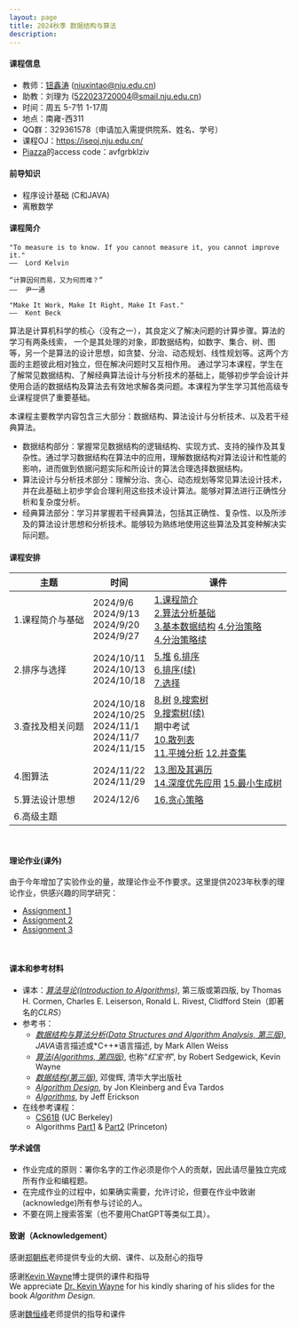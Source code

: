 ```yaml
---
layout: page
title: 2024秋季 数据结构与算法
description: 
---
```


#### 课程信息

- 教师：[钮鑫涛](https://niuxintao.github.io) (niuxintao@nju.edu.cn)
- 助教：刘理为 (522023720004@smail.nju.edu.cn)
- 时间：周五 5-7节 1-17周 
- 地点：南雍-西311
- QQ群：329361578（申请加入需提供院系、姓名、学号）
- 课程OJ：https://iseoj.nju.edu.cn/
- [Piazza](https://piazza.com/nju.edu.cn/fall2024/90311202)的access code：avfgrbklziv

#### 前导知识 

- 程序设计基础 (C和JAVA)
- 离散数学

#### 课程简介

```
"To measure is to know. If you cannot measure it, you cannot improve it."
——  Lord Kelvin

“计算因何而易，又为何而难？”
——  尹一通

"Make It Work, Make It Right, Make It Fast."
——  Kent Beck
```

算法是计算机科学的核心（没有之一），其良定义了解决问题的计算步骤。算法的学习有两条线索， 一个是其处理的对象，即数据结构，如数字、集合、树、图等，另一个是算法的设计思想，如贪婪、分治、动态规划、线性规划等。这两个方面的主题彼此相对独立，但在解决问题时又互相作用。 通过学习本课程，学生在了解常见数据结构、了解经典算法设计与分析技术的基础上，能够初步学会设计并使用合适的数据结构及算法去有效地求解各类问题。本课程为学生学习其他高级专业课程提供了重要基础。

本课程主要教学内容包含三大部分：数据结构、算法设计与分析技术、以及若干经典算法。

- 数据结构部分：掌握常见数据结构的逻辑结构、实现方式、支持的操作及其复杂性。通过学习数据结构在算法中的应用，理解数据结构对算法设计和性能的影响，进而做到依据问题实际和所设计的算法合理选择数据结构。
- 算法设计与分析技术部分：理解分治、贪心、动态规划等常见算法设计技术，并在此基础上初步学会合理利用这些技术设计算法。能够对算法进行正确性分析和复杂度分析。
- 经典算法部分：学习并掌握若干经典算法，包括其正确性、复杂性、以及所涉及的算法设计思想和分析技术。能够较为熟练地使用这些算法及其变种解决实际问题。


#### 课程安排

| 主题             | 时间                                                         | 课件                                                         |
| ---------------- | ------------------------------------------------------------ | ------------------------------------------------------------ |
| 1.课程简介与基础 | 2024/9/6<br />2024/9/13<br />2024/9/20<br />2024/9/27        | [1.课程简介](/assets/pdf/2024Fall-DS/1.课程简介.pdf)<br /> [2.算法分析基础](/assets/pdf/2024Fall-DS/2.算法分析基础.pdf)<br /> [3.基本数据结构](/assets/pdf/2024Fall-DS/3.基本数据结构.pdf)  [4.分治策略](/assets/pdf/2024Fall-DS/4.分治策略.pdf)<br /> [4.分治策略续](/assets/pdf/2024Fall-DS/4.分治策略续.pdf) |
| 2.排序与选择     | 2024/10/11<br />2024/10/13<br />2024/10/18                   | [5.堆](/assets/pdf/2024Fall-DS/5.堆.pdf) [6.排序](/assets/pdf/2024Fall-DS/6.排序.pdf)<br /> [6.排序(续)](/assets/pdf/2024Fall-DS/6.排序(续).pdf)<br /> [7.选择](/assets/pdf/2024Fall-DS/7.选择.pdf) |
| 3.查找及相关问题 | 2024/10/18<br />2024/10/25<br />2024/11/1<br />2024/11/7<br />2024/11/15 | [8.树](/assets/pdf/2024Fall-DS/8.树.pdf)  [9.搜索树](/assets/pdf/2024Fall-DS/9.搜索树.pdf)<br /> [9.搜索树(续)](/assets/pdf/2024Fall-DS/9.搜索树(续).pdf)<br />期中考试<br/>[10.散列表](/assets/pdf/2024Fall-DS/10.散列表.pdf)<br /> [11.平摊分析](/assets/pdf/2024Fall-DS/11.平摊分析.pdf)  [12.并查集](/assets/pdf/2024Fall-DS/12.并查集.pdf) |
| 4.图算法         | 2024/11/22<br />2024/11/29                                   | [13.图及其遍历](/assets/pdf/2024Fall-DS/13.图及其遍历.pdf)<br /> [14.深度优先应用](/assets/pdf/2024Fall-DS/14.深度优先应用.pdf)  [15.最小生成树](/assets/pdf/2024Fall-DS/15.最小生成树.pdf) |
| 5.算法设计思想   | 2024/12/6                                                    | [16.贪心策略](/assets/pdf/2024Fall-DS/16.贪心策略.pdf)       |
| 6.高级主题       |                                                              |                                                              |

<br>

#### 理论作业(课外)

由于今年增加了实验作业的量，故理论作业不作要求。这里提供2023年秋季的理论作业，供感兴趣的同学研究：

- [Assignment 1](/assets/pdf/2023Fall-DS/A1.pdf)
- [Assignment 2](/assets/pdf/2023Fall-DS/A2.pdf)
- [Assignment 3](/assets/pdf/2023Fall-DS/A3.pdf) 

<br/>

#### 课本和参考材料

- 课本：*[算法导论(Introduction to Algorithms)](http://mitpress.mit.edu/9780262046305/introduction-to-algorithms/)*, 第三版或第四版, by Thomas H. Cormen, Charles E. Leiserson, Ronald L. Rivest, Clidfford Stein（即著名的*CLRS*）
- 参考书：
  - *[数据结构与算法分析(Data Structures and Algorithm Analysis, 第三版)](http://users.cs.fiu.edu/~weiss/#dsaac++3)*, *JAVA*语言描述或*C++*语言描述, by Mark Allen Weiss
  - *[算法(Algorithms, 第四版)](https://algs4.cs.princeton.edu/home/)*, 也称“*红宝书*”, by Robert Sedgewick, Kevin Wayne
  - *[数据结构(第三版)](https://dsa.cs.tsinghua.edu.cn/~deng/ds/dsacpp/)*, 邓俊辉, 清华大学出版社
  - *[Algorithm Design](https://www.cs.princeton.edu/~wayne/kleinberg-tardos/)*, by Jon Kleinberg and Éva Tardos
  - *[Algorithms](https://jeffe.cs.illinois.edu/teaching/algorithms/)*, by Jeff Erickson
- 在线参考课程：
  - [CS61B](https://datastructur.es) (UC Berkeley)
  - Algorithms [Part1](https://www.coursera.org/learn/algorithms-part1) & [Part2](https://www.coursera.org/learn/algorithms-part2) (Princeton)

#### 学术诚信

- 作业完成的原则：署你名字的工作必须是你个人的贡献，因此请尽量独立完成所有作业和编程题。
- 在完成作业的过程中，如果确实需要，允许讨论，但要在作业中致谢(acknowledge)所有参与讨论的人。
- 不要在网上搜索答案（也不要用ChatGPT等类似工具）。

#### 致谢（Acknowledgement）

感谢[郑朝栋](https://chaodong.me)老师提供专业的大纲、课件、以及耐心的指导

感谢[Kevin Wayne](https://www.cs.princeton.edu/~wayne/contact/)博士提供的课件和指导<br>
We appreciate [Dr. Kevin Wayne](https://www.cs.princeton.edu/~wayne/contact/) for his kindly sharing of his slides for the book *Algorithm Design*.

感谢[魏恒峰](https://hengxin.github.io)老师提供的指导和课件